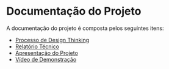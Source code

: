 # Documentação do Projeto

A documentação do projeto é composta pelos seguintes itens: 
 - [Processo de Design Thinking](concepcao/processo-design-thinking.pdf)
 - [Relatório Técnico](relatorio/relatorio-tecnico.md)
 - [Apresentação do Projeto](apresentacao/apresentacao%20-%20TEMPLATE.pptx)
 - [Vídeo de Demonstração](https://youtube.com)

